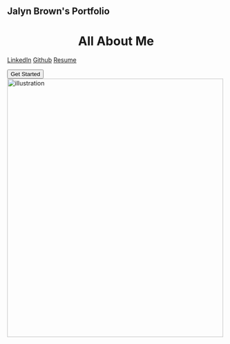 ## __Jalyn Brown's Portfolio__
<!DOCTYPE html>
<html lang="en">
<head>
  <meta charset="UTF-8">
  <meta name="viewport" content="width=device-width, initial-scale=1.0">
</head>
  <center>
    <h1 class="centered-heading"> All About Me </h1>    
  </center>
<body>
  <nav>
    <div class="nav-items">
      <a href="https://www.linkedin.com/in/jalyn-brown-6b1944293/">LinkedIn</a>
      <a href="https://github.com/jb-18">Github</a>
        <a href="https://github.com/jb-18/Jalyn-Brown-Portfolio/blob/main/Jalyn-Brown-Resume.pdf" download="Resume.pdf">Resume</a>
    </div> 
  </nav>
  <section class="hero">
    <div class="hero-container">
      <div class="column-left">
        <p> </p>
        <button>Get Started</button>
      </div>
      <div class="Column-right">
        <img src="![IMG_0443](https://github.com/user-attachments/assets/72b70e8b-c605-4292-8224-27819a077930)
" alt="illustration" class="hero-image"style="width:500px;height:600px;">
    </div>
  </section>
</body>
</html>
